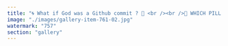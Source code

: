 ```yaml
---
title: "🌀 What if God was a Github commit ? 🧠 <br /><br />🔵 WHICH PILL ANON ? 🔴 <br /><br />⬇️ Read the most dynamic History of Crypto and find out yourself ⬇️"
image: "./images/gallery-item-761-02.jpg"
watermark: "757"
section: "gallery"
---
```

